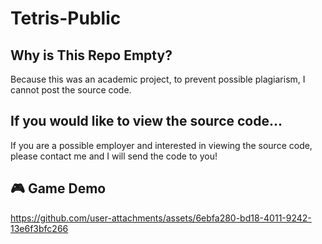 # Tetris-Public

## Why is This Repo Empty?
Because this was an academic project, to prevent possible plagiarism, I cannot post the source code.

## If you would like to view the source code...
If you are a possible employer and interested in viewing the source code, please contact me and I will send the code to you!

## 🎮 Game Demo
https://github.com/user-attachments/assets/6ebfa280-bd18-4011-9242-13e6f3bfc266

